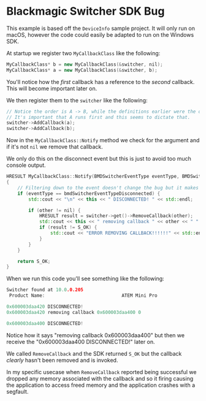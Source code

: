 # Blackmagic Switcher SDK Bug

This example is based off the `DeviceInfo` sample project. It will only run on macOS, however the code could easily be adapted to run on the Windows SDK.

At startup we register two `MyCallbackClass` like the following:

```cpp
MyCallbackClass* b = new MyCallbackClass(&switcher, nil);
MyCallbackClass* a = new MyCallbackClass(&switcher, b);
```

You'll notice how the *first* callback has a reference to the *second* callback. This will become important later on.

We then register them to the `switcher` like the following:

```cpp
// Notice the order is A -> B, while the definitions earlier were the other way around.
// It's important that A runs first and this seems to dictate that.
switcher->AddCallback(a);
switcher->AddCallback(b);
```

Now in the `MyCallbackClass::Notify` method we check for the argument and if it's not `nil` we remove that callback.

We only do this on the disconnect event but this is just to avoid too much console output.

```cpp
HRESULT MyCallbackClass::Notify(BMDSwitcherEventType eventType, BMDSwitcherVideoMode coreVideoMode)
{
    // Filtering down to the event doesn't change the bug but it makes it clearer what's going on.
    if (eventType == bmdSwitcherEventTypeDisconnected) {
        std::cout << "\n" << this << " DISCONNECTED! " << std::endl;

        if (other != nil) {
            HRESULT result = switcher->get()->RemoveCallback(other);
            std::cout << this << " removing callback " << other << " " << result << std::endl;
            if (result != S_OK) {
                std::cout << "ERROR REMOVING CALLBACK!!!!!!" << std::endl;
            }
        }
    }

    return S_OK;
}
```

When we run this code you'll see something like the following:

```cpp
Switcher found at 10.0.0.205
 Product Name:                            ATEM Mini Pro

0x600003daa420 DISCONNECTED!
0x600003daa420 removing callback 0x600003daa400 0

0x600003daa400 DISCONNECTED!
```

Notice how it says "removing callback 0x600003daa400" but then we receive the "0x600003daa400 DISCONNECTED!" later on.

We called `RemoveCallback` and the SDK returned `S_OK` but the callback *clearly* hasn't been removed and is invoked.

In my specific usecase when `RemoveCallback` reported being successful we dropped any memory associated with the callback and so it firing causing the application to access freed memory and the application crashes with a segfault.
